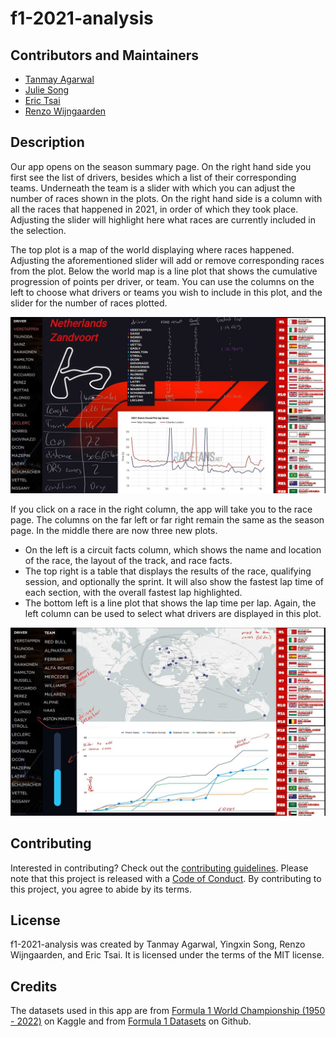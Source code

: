 # f1-2021-analysis


## Contributors and Maintainers

- [Tanmay Agarwal](https://github.com/tanmayag97)
- [Julie Song](https://github.com/YXIN15)
- [Eric Tsai](https://github.com/erictsai1208)
- [Renzo Wijngaarden](https://github.com/RenzoWijn)

## Description

Our app opens on the season summary page. On the right hand side you first see the list of drivers, besides which a list of their corresponding teams. Underneath the team is a slider with which you can adjust the number of races shown in the plots. On the right hand side is a column with all the races that happened in 2021, in order of which they took place. Adjusting the slider will highlight here what races are currently included in the selection.

The top plot is a map of the world displaying where races happened. Adjusting the aforementioned slider will add or remove corresponding races from the plot. Below the world map is a line plot that shows the cumulative progression of points per driver, or team. You can use the columns on the left to choose what drivers or teams you wish to include in this plot, and the slider for the number of races plotted.

![Landing Page](/img/sketch/season.jpg)

If you click on a race in the right column, the app will take you to the race page. The columns on the far left or far right remain the same as the season page. In the middle there are now three new plots.  

- On the left is a circuit facts column, which shows the name and location of the race, the layout of the track, and race facts.  
- The top right is a table that displays the results of the race, qualifying session, and optionally the sprint. It will also show the fastest lap time of each section, with the overall fastest lap highlighted.  
- The bottom left is a line plot that shows the lap time per lap. Again, the left column can be used to select what drivers are displayed in this plot.  

![Race Page](/img/sketch/race.jpg)  

## Contributing
Interested in contributing? Check out the [contributing guidelines](CONTRIBUTING.md). Please note that this project is released with a [Code of Conduct](CODE_OF_CONDUCT.md). By contributing to this project, you agree to abide by its terms.
## License
f1-2021-analysis was created by Tanmay Agarwal, Yingxin Song, Renzo Wijngaarden, and Eric Tsai. It is licensed under the terms of the MIT license.
## Credits
The datasets used in this app are from [Formula 1 World Championship (1950 - 2022)](https://www.kaggle.com/datasets/rohanrao/formula-1-world-championship-1950-2020?select=lap_times.csv) on Kaggle and from [Formula 1 Datasets](https://github.com/toUpperCase78/formula1-datasets) on Github.
